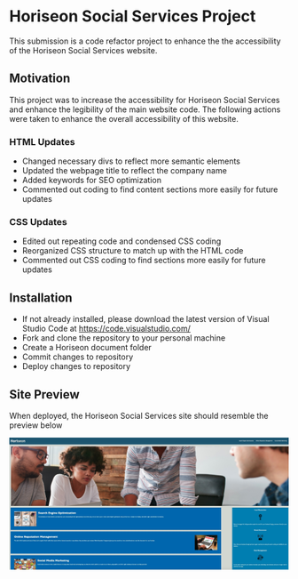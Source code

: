 
# Horiseon Social Services Project

This submission is a code refactor project to enhance the the accessibility of the Horiseon Social Services website.  

## Motivation

This project was to increase the accessibility for Horiseon Social Services and enhance the legibility of the main website code.  The following actions were taken to enhance the overall accessibility of this website.


   ### HTML Updates

  - Changed necessary divs to reflect more semantic elements
  - Updated the webpage title to reflect the company name
  - Added keywords for SEO optimization
  - Commented out coding to find content sections more easily for future updates 
  
   ### CSS Updates
  
  - Edited out repeating code and condensed CSS coding
  - Reorganized CSS structure to match up with the HTML code
  - Commented out CSS coding to find sections more easily for future updates

## Installation 

- If not already installed, please download the latest version of Visual Studio Code at https://code.visualstudio.com/
- Fork and clone the repository to your personal machine
- Create a Horiseon document folder
- Commit changes to repository
- Deploy changes to repository

## Site Preview

When deployed, the Horiseon Social Services site should resemble the preview below

![Horiseon-Web-Preview](assets/images/Horiseon-Web-Preview.jpg)
